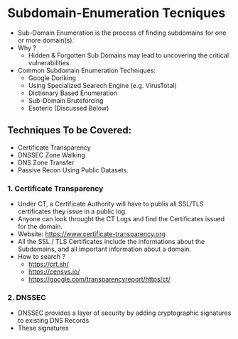 # Subdomain-Enumeration Tecniques
- Sub-Domain Enumeration is the process of finding subdomains for one or more domain(s).
- Why ?
	- Hidden & Forgotten Sub Domains may lead to uncovering the critical vulnerabilities.
- Common Subdomain Enumeration Techniques:
	- Google Doriking
	- Using Specialized Searech Engine (e.g. VirusTotal)
	- Dictionary Based Enumeration
	- Sub-Domain Bruteforcing
	- Esoteric (Discussed Below)
		
## Techniques To be Covered:
- Certificate Transparency
- DNSSEC Zone Walking
- DNS Zone Transfer
- Passive Recon Using Public Datasets.

### 1. Certificate Transparency
- Under CT, a Certificate Authority will have to publis all SSL/TLS certificates they issue in a public log.
- Anyone can look throught the CT Logs and find the Certificates issued for the domain.
- Website: https://www.certificate-transparency.org
- All the SSL / TLS Certificates include the informations about the Subdomains, and all important information about a domain.
- How to search ?
	- https://crt.sh/
	- https://censys.io/
	- https://google.com/transparencyreport/https/ct/
	
### 2. DNSSEC
- DNSSEC provides a layer of security by adding cryptographic signatures to existing DNS Records
- These signatures  